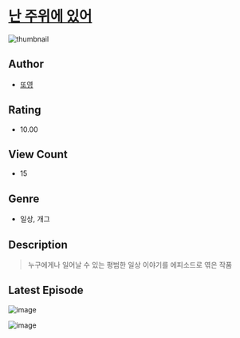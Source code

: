 # [난 주위에 있어](https://comic.naver.com/bestChallenge/list?titleId=810444)
![thumbnail](https://image-comic.pstatic.net/user_contents_data/challenge_comic/2023/05/23/308909/upload_7090180053146875234_480x623.jpeg)

## Author
- [또영](https://comic.naver.com/artistTitle?id=308909)

## Rating
- 10.00

## View Count
- 15

## Genre
- 일상, 개그

## Description
> 누구에게나 일어날 수 있는 평범한 일상 이야기를 에피소드로 엮은 작품


## Latest Episode
![image](https://image-comic.pstatic.net/user_contents_data/challenge_comic/2023/05/23/308909/upload_3833801758995789111.jpeg)

![image](https://image-comic.pstatic.net/user_contents_data/challenge_comic/2023/05/23/308909/upload_3702862930127643961.jpeg)
